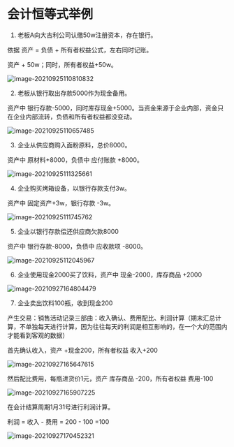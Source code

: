 # 会计恒等式举例

1. 老板A向大吉利公司认缴50w注册资本，存在银行。

依据 资产 = 负债 + 所有者权益公式，左右同时记账。

资产 + 50w；同时，所有者权益+50w。

 ![image-20210925110810832](C:\Users\alanngai\AppData\Roaming\Typora\typora-user-images\image-20210925110810832.png)



2. 老板从银行取出存款5000作为现金备用。

资产中 银行存款-5000，同时库存现金+5000。当资金来源于企业内部，资金只在企业内部流转，负债和所有者权益都没变动。

![image-20210925110657485](C:\Users\alanngai\AppData\Roaming\Typora\typora-user-images\image-20210925110657485.png)



3. 企业从供应商购入面粉原料，总价8000。

资产中 原材料+8000，负债中 应付账款 +8000。

![image-20210925111325661](C:\Users\alanngai\AppData\Roaming\Typora\typora-user-images\image-20210925111325661.png)

4. 企业购买烤箱设备，以银行存款支付3w。

资产中 固定资产+3w，银行存款 -3w。

![image-20210925111745762](C:\Users\alanngai\AppData\Roaming\Typora\typora-user-images\image-20210925111745762.png)

5. 企业以银行存款偿还供应商欠款8000

资产中 银行存款-8000，负债中 应收款项 -8000。

![image-20210925112045967](C:\Users\alanngai\AppData\Roaming\Typora\typora-user-images\image-20210925112045967.png)

6. 企业使用现金2000买了饮料，资产中 现金-2000，库存商品 +2000

![image-20210927164804479](C:\Users\alanngai\AppData\Roaming\Typora\typora-user-images\image-20210927164804479.png)

7. 企业卖出饮料100瓶，收到现金200

产生交易：销售活动记录三部曲：收入确认、费用配比、利润计算（期末汇总计算，不单独每天进行计算，因为往往每天的利润是相互影响的，在一个大的范围内才能看到客观的数据）



首先确认收入，资产 +现金200，所有者权益 收入+200

![image-20210927165647615](C:\Users\alanngai\AppData\Roaming\Typora\typora-user-images\image-20210927165647615.png)



然后配比费用，每瓶进货价1元，资产 库存商品 -200，所有者权益 费用-100

![image-20210927165907225](C:\Users\alanngai\AppData\Roaming\Typora\typora-user-images\image-20210927165907225.png)



在会计结算周期1月31号进行利润计算。

利润 = 收入 - 费用 = 200 - 100 =100

![image-20210927170452321](C:\Users\alanngai\AppData\Roaming\Typora\typora-user-images\image-20210927170452321.png)

